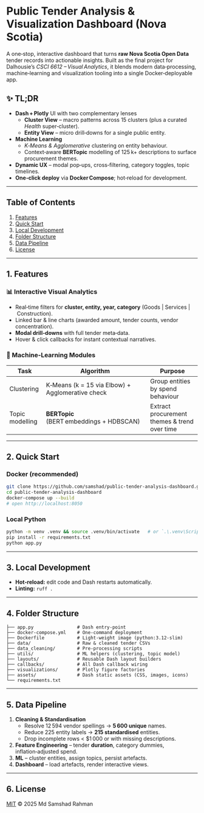 
# Public Tender Analysis & Visualization Dashboard (Nova Scotia)

A one‑stop, interactive dashboard that turns **raw Nova Scotia Open Data** tender records into actionable insights. Built as the final project for Dalhousie’s *CSCI 6612 – Visual Analytics*, it blends modern data‑processing, machine‑learning and visualization tooling into a single Docker‑deployable app.

## ✨ TL;DR
* **Dash + Plotly** UI with two complementary lenses  
  * **Cluster View** – macro patterns across 15 clusters (plus a curated *Health* super‑cluster).  
  * **Entity View** – micro drill‑downs for a single public entity.  
* **Machine Learning**  
  * *K‑Means &amp; Agglomerative* clustering on entity behaviour.  
  * Context‑aware **BERTopic** modelling of 125 k+ descriptions to surface procurement themes.  
* **Dynamic UX** – modal pop‑ups, cross‑filtering, category toggles, topic timelines.  
* **One‑click deploy** via **Docker Compose**; hot‑reload for development.  

---

## Table of Contents
1. [Features](#1-features)
2. [Quick Start](#2-quick-start)
3. [Local Development](#3-local-development)
4. [Folder Structure](#4-folder-structure)
5. [Data Pipeline](#5-data-pipeline)
6. [License](#6-license)

---

## 1. Features
### 📊 Interactive Visual Analytics
* Real‑time filters for **cluster, entity, year, category** (Goods | Services | Construction).
* Linked bar &amp; line charts (awarded amount, tender counts, vendor concentration).
* **Modal drill‑downs** with full tender meta‑data.
* Hover &amp; click callbacks for instant contextual narratives.

### 🧠 Machine‑Learning Modules
| Task | Algorithm | Purpose |
|------|-----------|---------|
| Clustering | K‑Means (k = 15 via Elbow) + Agglomerative check | Group entities by spend behaviour |
| Topic modelling | **BERTopic** (BERT embeddings + HDBSCAN) | Extract procurement themes &amp; trend over time |

---

## 2. Quick Start

### Docker (recommended)
```bash
git clone https://github.com/samshad/public-tender-analysis-dashboard.git
cd public-tender-analysis-dashboard
docker-compose up --build
# open http://localhost:8050
```

### Local Python
```bash
python -m venv .venv && source .venv/bin/activate   # or `.\.venv\Scripts\activate` on Windows
pip install -r requirements.txt
python app.py
```

---

## 3. Local Development
* **Hot‑reload:** edit code and Dash restarts automatically.
* **Linting:** `ruff .`

---

## 4. Folder Structure
```text
├── app.py                # Dash entry‑point
├── docker-compose.yml    # One‑command deployment
├── Dockerfile            # Light‑weight image (python:3.12‑slim)
├── data/                 # Raw & cleaned tender CSVs
├── data_cleaning/        # Pre‑processing scripts
├── utils/                # ML helpers (clustering, topic model)
├── layouts/              # Reusable Dash layout builders
├── callbacks/            # All Dash callback wiring
├── visualizations/       # Plotly figure factories
├── assets/               # Dash static assets (CSS, images, icons)
└── requirements.txt
```

---

## 5. Data Pipeline
1. **Cleaning & Standardisation**  
   * Resolve 12 594 vendor spellings → **5 600 unique** names.  
   * Reduce 225 entity labels → **215 standardised** entities.  
   * Drop incomplete rows &lt; \$1 000 or with missing descriptions.  
2. **Feature Engineering** – tender **duration**, category dummies, inflation‑adjusted spend.  
3. **ML** – cluster entities, assign topics, persist artefacts.  
4. **Dashboard** – load artefacts, render interactive views.

---

## 6. License
[MIT](LICENSE) © 2025 Md Samshad Rahman
